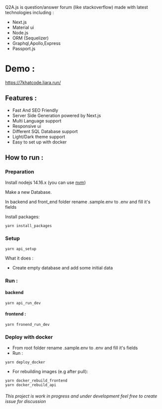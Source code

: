 Q2A.js is question/answer forum (like stackoverflow) made with latest technologies including :
- Next.js
- Material ui
- Node.js
- ORM (Sequelizer) 
- Graphql,Apollo,Express
- Passport.js 

# Demo : 

https://7khatcode.liara.run/

## Features :

- Fast And SEO Friendly
- Server Side Generation powered by Next.js
- Multi Language support
- Responsive ui
- Different SQL Database support 
- Light/Dark theme support
- Easy to set up with docker



## How to run :
### Preparation
Install nodejs 14.16.x (you can use [nvm](https://github.com/coreybutler/nvm-windows/releases))

Make a new Database.

In backend and front_end folder rename .sample.env to .env and fill it's fields

Install packages:

```
yarn install_packages
```

### Setup 

```
yarn api_setup
```

What it does : 

- Create empty database and add some initial data 

### Run :
#### backend
```
yarn api_run_dev
```

#### frontend :

```
yarn fronend_run_dev
```
### Deploy with docker 

- From root folder rename .sample.env to .env and fill it's fields
- Run :
```
yarn deploy_docker
```
- For rebuilding images (e.g after pull):
```
yarn docker_rebuild_frontend
yarn docker_rebuild_api
```

###### This project is work in progress and under  development feel free to create issue for discussion
